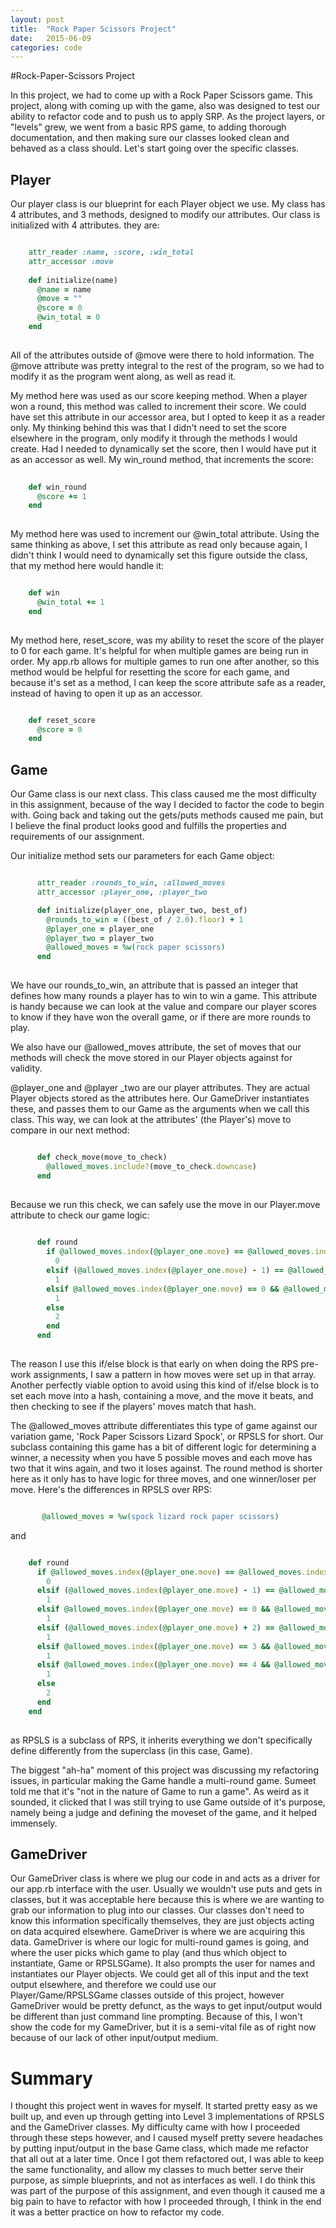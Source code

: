 ```yaml
---
layout: post
title:  "Rock Paper Scissors Project"
date:   2015-06-09  
categories: code
---
```


#Rock-Paper-Scissors Project

In this project, we had to come up with a Rock Paper Scissors game.  This project, along with coming up with the game, also was
designed to test our ability to refactor code and to push us to apply SRP.  As the project layers, or "levels" grew, we went from a
basic RPS game, to adding thorough documentation, and then making sure our classes looked clean and behaved as a class should.  Let's
start going over the specific classes.

## Player

Our player class is our blueprint for each Player object we use.  My class has 4 attributes, and 3 methods, designed to modify our
attributes. Our class is initialized with 4 attributes.  they are:

``` ruby

    attr_reader :name, :score, :win_total
    attr_accessor :move
    
    def initialize(name)
      @name = name
      @move = ""
      @score = 0
      @win_total = 0
    end
    
```

All of the attributes outside of @move were there to hold information.  The @move attribute was pretty integral to the rest of the
program, so we had to modify it as the program went along, as well as read it.

My method here was used as our score keeping method.  When a player won a round, this method was called to increment their score.  We
could have set this attribute in our accessor area, but I opted to keep it as a reader only.  My thinking behind this was that I didn't
need to set the score elsewhere in the program, only modify it through the methods I would create.  Had I needed to dynamically set the
score, then I would have put it as an accessor as well.  My win_round method, that increments the score: 

``` ruby
   
    def win_round
      @score += 1
    end
    
```

My method here was used to increment our @win_total attribute.  Using the same thinking as above, I set this attribute as read only
because again, I didn't think I would need to dynamically set this figure outside the class, that my method here would handle it:

``` ruby

    def win
      @win_total += 1
    end
    
``` 

My method here, reset_score, was my ability to reset the score of the player to 0 for each game.  It's helpful for when multiple
games are being run in order.  My app.rb allows for multiple games to run one after another, so this method would be helpful for
resetting the score for each game, and because it's set as a method, I can keep the score attribute safe as a reader, instead of
having to open it up as an accessor.

``` ruby

    def reset_score
      @score = 0
    end

```

## Game

Our Game class is our next class.  This class caused me the most difficulty in this assignment, because of the way I decided to factor
the code to begin with.  Going back and taking out the gets/puts methods caused me pain, but I believe the final product looks good and
fulfills the properties and requirements of our assignment.

Our initialize method sets our parameters for each Game object:

``` ruby

      attr_reader :rounds_to_win, :allowed_moves
      attr_accessor :player_one, :player_two 

      def initialize(player_one, player_two, best_of)
        @rounds_to_win = ((best_of / 2.0).floor) + 1
        @player_one = player_one
        @player_two = player_two
        @allowed_moves = %w(rock paper scissors)
      end
      
```

We have our rounds_to_win, an attribute that is passed an integer that defines how many rounds a player has to win to win a game.
This attribute is handy because we can look at the value and compare our player scores to know if they have won the overall game,
or if there are more rounds to play.

We also have our @allowed_moves attribute, the set of moves that our methods will check the move stored in our Player objects against
for validity.

@player_one and @player _two are our player attributes.  They are actual Player objects stored as the attributes here.  Our GameDriver
instantiates these, and passes them to our Game as the arguments when we call this class.  This way, we can look at the attributes'
(the Player's) move to compare in our next method:

``` ruby

      def check_move(move_to_check)
        @allowed_moves.include?(move_to_check.downcase)
      end
      
```

Because we run this check, we can safely use the move in our Player.move attribute to check our game logic:

``` ruby
     
      def round
        if @allowed_moves.index(@player_one.move) == @allowed_moves.index(@player_two.move)
          0
        elsif (@allowed_moves.index(@player_one.move) - 1) == @allowed_moves.index(@player_two.move)
          1
        elsif @allowed_moves.index(@player_one.move) == 0 && @allowed_moves.index(@player_two.move) == 2
          1
        else
          2
        end
      end
    
```
The reason I use this if/else block is that early on when doing the RPS pre-work assignments, I saw a pattern in how moves were set up
in that array.  Another perfectly viable option to avoid using this kind of if/else block is to set each move into a hash, containing a 
move, and the move it beats, and then checking to see if the players' moves match that hash. 

The @allowed_moves attribute differentiates this type of game against our variation game, 'Rock Paper Scissors Lizard Spock', or RPSLS
for short.  Our subclass containing this game has a bit of different logic for determining a winner, a necessity when you have 5 
possible moves and each move has two that it wins again, and two it loses against.  The round method is shorter here as it only has to
have logic for three moves, and one winner/loser per move.  Here's the differences in RPSLS over RPS:

``` ruby

       @allowed_moves = %w(spock lizard rock paper scissors)

```

and

``` ruby

    def round
      if @allowed_moves.index(@player_one.move) == @allowed_moves.index(@player_two.move)
        0
      elsif (@allowed_moves.index(@player_one.move) - 1) == @allowed_moves.index(@player_two.move)
        1
      elsif @allowed_moves.index(@player_one.move) == 0 && @allowed_moves.index(@player_two.move) == 4
        1
      elsif (@allowed_moves.index(@player_one.move) + 2) == @allowed_moves.index(@player_two.move)
        1
      elsif @allowed_moves.index(@player_one.move) == 3 && @allowed_moves.index(@player_two.move) == 0
        1
      elsif @allowed_moves.index(@player_one.move) == 4 && @allowed_moves.index(@player_two.move) == 1
        1
      else
        2
      end
    end
    
```

as RPSLS is a subclass of RPS, it inherits everything we don't specifically define differently from the superclass (in this case, Game).

The biggest "ah-ha" moment of this project was discussing my refactoring issues, in particular making the Game handle a multi-round
game. Sumeet told me that it's "not in the nature of Game to run a game". As weird as it sounded, it clicked that I was still trying to
use Game outside of it's purpose, namely being a judge and defining the moveset of the game, and it helped immensely.

## GameDriver

Our GameDriver class is where we plug our code in and acts as a driver for our app.rb interface with the user.  Usually we wouldn't use 
puts and gets in classes, but it was acceptable here because this is where we are wanting to grab our information to plug into our 
classes.  Our classes don't need to know this information specifically themselves, they are just objects acting on data acquired 
elsewhere.  GameDriver is where we are acquiring this data.  GameDriver is where our logic for multi-round games is going, and where
the user picks which game to play (and thus which object to instantiate, Game or RPSLSGame).  It also prompts the user for names and
instantiates our Player objects.  We could get all of this input and the text output elsewhere, and therefore we could use our
Player/Game/RPSLSGame classes outside of this project, however GameDriver would be pretty defunct, as the ways to get input/output
would be different than just command line prompting.  Because of this, I won't show the code for my GameDriver, but it is a semi-vital
file as of right now because of our lack of other input/output medium.

# Summary

I thought this project went in waves for myself.  It started pretty easy as we built up, and even up through getting into Level 3
implementations of RPSLS and the GameDriver classes.  My difficulty came with how I proceeded through these steps however, and I caused
myself pretty severe headaches by putting input/output in the base Game class, which made me refactor that all out at a later time. 
Once I got them refactored out, I was able to keep the same functionality, and allow my classes to much better serve their purpose, as
simple blueprints, and not as interfaces as well.  I do think this was part of the purpose of this assignment, and even though it
caused me a big pain to have to refactor with how I proceeded through, I think in the end it was a better practice on how to refactor
my code.